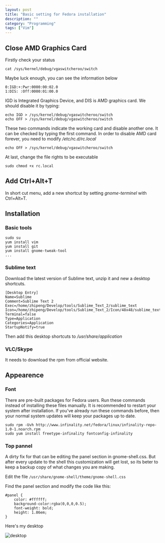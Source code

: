 ```yaml
---
layout: post
title: "Basic setting for Fedora installation"
description: ""
category: "Programming"
tags: ["Vim"]
---
```


## Close AMD Graphics Card

Firstly check your status

    cat /sys/kernel/debug/vgaswitcheroo/switch

Maybe luck enough, you can see the information below

    0:IGD:+:Pwr:0000:00:02.0
    1:DIS: :Off:0000:01:00.0

IGD is Integrated Graphics Device, and DIS is AMD graphics card. We should disable it by typing:

    echo IGD > /sys/kernel/debug/vgaswitcheroo/switch
    echo OFF > /sys/kernel/debug/vgaswitcheroo/switch

These two commands indicate the working card and disable another one. It can be checked by typing the first command. In order to disable AMD card forever, you need to modify */etc/rc.d/rc.local*

    echo OFF > /sys/kernel/debug/vgaswitcheroo/switch

At last, change the file rights to be executable
    
    sudo chmod +x rc.local

## Add Ctrl+Alt+T

In short cut menu, add a new shortcut by setting *gnome-terminel* with Ctrl+Alt+T.

## Installation

### Basic tools

    sudo su
    yum install vim
    yum install git
    yum install gnome-tweak-tool
    ...

### Sublime text

Download the latest version of Sublime text, unzip it and new a desktop shortcuts.

    [Desktop Entry]
    Name=Sublime
    Comment=Sublime Text 2
    Exec=/home/zhipeng/Develop/tools/Sublime_Text_2/sublime_text
    Icon=/home/zhipeng/Develop/tools/Sublime_Text_2/Icon/48x48/sublime_text.png
    Terminal=false
    Type=Application
    Categories=Application
    StartupNotify=true

Then add this desktop shortcuts to */usr/share/application*

### VLC/Skype

It needs to download the rpm from official website.

## Appearence

### Font

There are pre-built packages for Fedora users. Run these commands instead of installing these files manually. It is recommended to restart your system after installation. If you've already run these commands before, then your normal system updates will keep your packages up to date.

    sudo rpm -Uvh http://www.infinality.net/fedora/linux/infinality-repo-1.0-1.noarch.rpm 
    sudo yum install freetype-infinality fontconfig-infinality

### Top pannel

A dirty fix for that can be editing the panel section in gnome-shell.css. But after every update to the shell this customization will get lost, so its beter to keep a backup copy of what changes you are making.

Edit the file `/usr/share/gnome-shell/theme/gnome-shell.css`

Find the panel section and modify the code like this:

    #panel {
        color: #ffffff;
        background-color:rgba(0,0,0,0.5);
        font-weight: bold;
        height: 1.86em;
    }

Here's my desktop

![desktop](http://media-cache-ak0.pinimg.com/736x/81/bb/8d/81bb8dff8d7bc71f905ec09e69119784.jpg)

